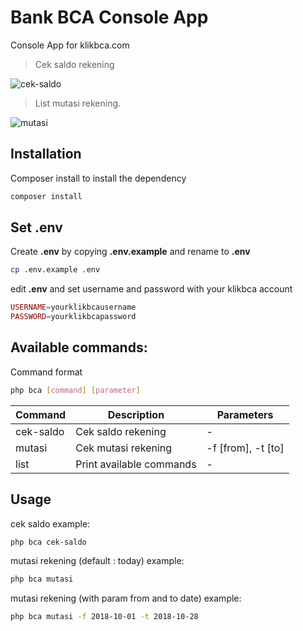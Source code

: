 # Bank BCA Console App
Console App for klikbca.com

> Cek saldo rekening

![cek-saldo](https://user-images.githubusercontent.com/5858756/47617911-468d9680-daff-11e8-8420-6407f7cec682.gif)

> List mutasi rekening.

![mutasi](https://user-images.githubusercontent.com/5858756/47617918-5b6a2a00-daff-11e8-968b-3b210222e259.gif)

## Installation
Composer install to install the dependency
```bash
composer install
```
## Set .env
Create **.env** by copying **.env.example** and rename to **.env**
```bash
cp .env.example .env
```

 edit **.env** and set username and password with your klikbca account
```php
USERNAME=yourklikbcausername
PASSWORD=yourklikbcapassword
```

## Available commands:

Command format
```bash
php bca [command] [parameter]
```

Command | Description | Parameters
--------- | ---------- | ------- 
cek-saldo | Cek saldo rekening | -
mutasi | Cek mutasi rekening | -f [from], -t [to]
list | Print available commands | -

## Usage  
cek saldo example:
```bash
php bca cek-saldo
```
mutasi rekening (default : today) example:
```bash
php bca mutasi
```

mutasi rekening (with param from and to date) example:
```bash
php bca mutasi -f 2018-10-01 -t 2018-10-28
```
